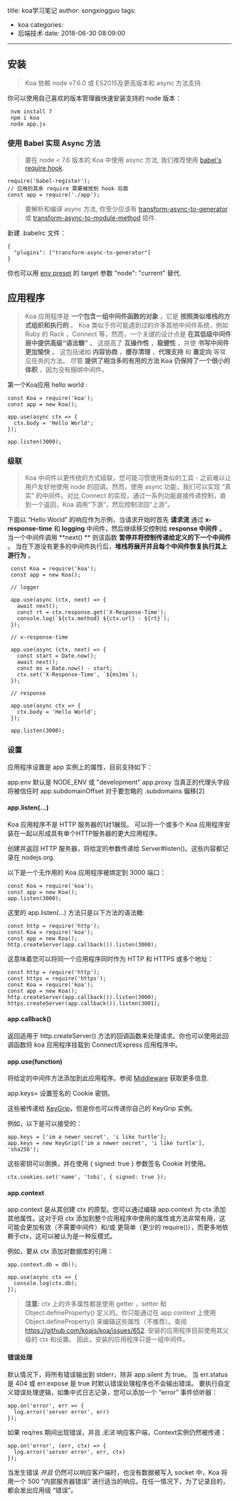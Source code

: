 title: koa学习笔记
author: songxingguo
tags:
  - koa
categories:
  - 后端技术
date: 2018-06-30 08:09:00
---
## 安装

> Koa 依赖 node v7.6.0 或 ES2015及更高版本和 async 方法支持.

你可以使用自己喜欢的版本管理器快速安装支持的 node 版本：

```
 nvm install 7
 npm i koa
 node app.js
```

### 使用 Babel 实现 Async 方法

  > 要在 node < 7.6 版本的 Koa 中使用 async 方法, 我们推荐使用 [babel's require hook](https://babel.bootcss.com/docs/usage/babel-register/).
  
  ```
  require('babel-register');
  // 应用的其余 require 需要被放到 hook 后面
  const app = require('./app');
  ```
  
  > 要解析和编译 async 方法, 你至少应该有 [transform-async-to-generator](https://babel.bootcss.com/docs/plugins/transform-async-to-generator/) 或 [transform-async-to-module-method](https://babel.bootcss.com/docs/plugins/transform-async-to-module-method/) 插件.
  
  新建 .babelrc 文件：
  
  ```
  {
    "plugins": ["transform-async-to-generator"]
  }
  ```
  
  你也可以用 [env preset](https://babel.bootcss.com/docs/plugins/preset-env/) 的 target 参数 "node": "current" 替代.

## 应用程序

> Koa 应用程序是 **一个包含一组中间件函数的对象** ，它是 **按照类似堆栈的方式组织和执行的** 。 Koa 类似于你可能遇到过的许多其他中间件系统，例如 Ruby 的 Rack ，Connect 等，然而，一个关键的设计点是 **在其低级中间件层中提供高级“语法糖”** 。 这提高了 **互操作性** ，**稳健性** ，并使 **书写中间件更加愉快** 。
这包括诸如 **内容协商** ，**缓存清理** ，**代理支持** 和 **重定向** 等常见任务的方法。 尽管 **提供了相当多的有用的方法 Koa 仍保持了一个很小的体积** ，因为没有捆绑中间件。

第一个Koa应用 hello world :

```
const Koa = require('koa');
const app = new Koa();

app.use(async ctx => {
  ctx.body = 'Hello World';
});

app.listen(3000);
```

### 级联

 > Koa 中间件以更传统的方式级联，您可能习惯使用类似的工具 - 之前难以让用户友好地使用 node 的回调。然而，使用 async 功能，我们可以实现 “真实” 的中间件。对比 Connect 的实现，通过一系列功能直接传递控制，直到一个返回，Koa 调用“下游”，然后控制流回“上游”。
 
 下面以 “Hello World” 的响应作为示例，当请求开始时首先 **请求流** 通过 **x-response-time** 和 **logging**  中间件，然后继续移交控制给 **response 中间件** 。 当一个中间件调用 **next() ** 则该函数 **暂停并将控制传递给定义的下一个中间件** 。 当在下游没有更多的中间件执行后，**堆栈将展开并且每个中间件恢复执行其上游行为** 。
 
 ```
  const Koa = require('koa');
  const app = new Koa();

  // logger

  app.use(async (ctx, next) => {
    await next();
    const rt = ctx.response.get('X-Response-Time');
    console.log(`${ctx.method} ${ctx.url} - ${rt}`);
  });

  // x-response-time

  app.use(async (ctx, next) => {
    const start = Date.now();
    await next();
    const ms = Date.now() - start;
    ctx.set('X-Response-Time', `${ms}ms`);
  });

  // response

  app.use(async ctx => {
    ctx.body = 'Hello World';
  });

  app.listen(3000);
 ```
 
### 设置


应用程序设置是 app 实例上的属性，目前支持如下：

app.env 默认是 NODE_ENV 或 "development"
app.proxy 当真正的代理头字段将被信任时
app.subdomainOffset 对于要忽略的 .subdomains 偏移[2]

#### app.listen(...)

Koa 应用程序不是 HTTP 服务器的1对1展现。 可以将一个或多个 Koa 应用程序安装在一起以形成具有单个HTTP服务器的更大应用程序。

创建并返回 HTTP 服务器，将给定的参数传递给 Server#listen()。这些内容都记录在 nodejs.org.

以下是一个无作用的 Koa 应用程序被绑定到 3000 端口：

```
const Koa = require('koa');
const app = new Koa();
app.listen(3000);
```
这里的 app.listen(...) 方法只是以下方法的语法糖:

```
const http = require('http');
const Koa = require('koa');
const app = new Koa();
http.createServer(app.callback()).listen(3000);
```
这意味着您可以将同一个应用程序同时作为 HTTP 和 HTTPS 或多个地址：

```
const http = require('http');
const https = require('https');
const Koa = require('koa');
const app = new Koa();
http.createServer(app.callback()).listen(3000);
https.createServer(app.callback()).listen(3001);
```

#### app.callback()

返回适用于 http.createServer() 方法的回调函数来处理请求。你也可以使用此回调函数将 koa 应用程序挂载到 Connect/Express 应用程序中。

#### app.use(function)

将给定的中间件方法添加到此应用程序。参阅 [Middleware](https://github.com/koajs/koa/wiki#middleware) 获取更多信息.

app.keys=
设置签名的 Cookie 密钥。

这些被传递给 [KeyGrip](https://github.com/crypto-utils/keygrip)，但是你也可以传递你自己的 KeyGrip 实例。

例如，以下是可以接受的：

```
app.keys = ['im a newer secret', 'i like turtle'];
app.keys = new KeyGrip(['im a newer secret', 'i like turtle'], 'sha256');
```
这些密钥可以倒换，并在使用 { signed: true } 参数签名 Cookie 时使用。

```
ctx.cookies.set('name', 'tobi', { signed: true });
```

#### app.context

app.context 是从其创建 ctx 的原型。您可以通过编辑 app.context 为 ctx 添加其他属性。这对于将 ctx 添加到整个应用程序中使用的属性或方法非常有用，这可能会更加有效（不需要中间件）和/或 更简单（更少的 require()），而更多地依赖于ctx，这可以被认为是一种反模式。

例如，要从 ctx 添加对数据库的引用：

```
app.context.db = db();

app.use(async ctx => {
  console.log(ctx.db);
});
```

> **注意:** 
ctx 上的许多属性都是使用 getter ，setter 和 Object.defineProperty() 定义的。你只能通过在 app.context 上使用 Object.defineProperty() 来编辑这些属性（不推荐）。查阅  https://github.com/koajs/koa/issues/652.
安装的应用程序目前使用其父级的 ctx 和设置。 因此，安装的应用程序只是一组中间件。

#### 错误处理

默认情况下，将所有错误输出到 stderr，除非 app.silent 为 true。 当 err.status 是 404 或 err.expose 是 true 时默认错误处理程序也不会输出错误。 要执行自定义错误处理逻辑，如集中式日志记录，您可以添加一个 “error” 事件侦听器：

```
app.on('error', err => {
  log.error('server error', err)
});
```
如果 req/res 期间出现错误，并且 _无法_ 响应客户端，Context实例仍然被传递：

```
app.on('error', (err, ctx) => {
  log.error('server error', err, ctx)
});
```
当发生错误 _并且_ 仍然可以响应客户端时，也没有数据被写入 socket 中，Koa 将用一个 500 “内部服务器错误” 进行适当的响应。在任一情况下，为了记录目的，都会发出应用级 “错误”。



